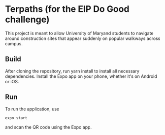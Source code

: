 # Terpaths (for the EIP Do Good challenge)

This project is meant to allow University of Maryand students to navigate around construction sites that appear suddenly on popular walkways across campus.

## Build
After cloning the repository, run yarn install to install all necessary dependencies.
Install the Expo app on your phone, whether it's on Android or iOS.

## Run
To run the application, use
```
expo start
```
and scan the QR code using the Expo app.
